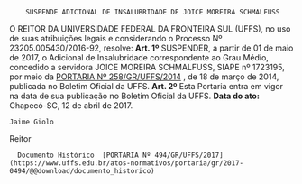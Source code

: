         SUSPENDE ADICIONAL DE INSALUBRIDADE DE JOICE MOREIRA SCHMALFUSS  

 O REITOR DA UNIVERSIDADE FEDERAL DA FRONTEIRA SUL (UFFS), no uso de suas atribuições legais e considerando o Processo Nº 23205.005430/2016-92, resolve:   **Art. 1º** SUSPENDER, a partir de 01 de maio de 2017, o Adicional de Insalubridade correspondente ao Grau Médio, concedido a servidora JOICE MOREIRA SCHMALFUSS, SIAPE nº 1723195, por meio da [PORTARIA Nº 258/GR/UFFS/2014](https://www.uffs.edu.br/atos-normativos/portaria/gr/2014-0258)  , de 18 de março de 2014, publicada no Boletim Oficial da UFFS.   **Art. 2º** Esta Portaria entra em vigor na data de sua publicação no Boletim Oficial da UFFS.      **Data do ato:** Chapecó-SC, 12 de abril de 2017.   
 

    Jaime Giolo   
 Reitor 

      Documento Histórico  [PORTARIA Nº 494/GR/UFFS/2017](https://www.uffs.edu.br/atos-normativos/portaria/gr/2017-0494/@@download/documento_historico)     
      